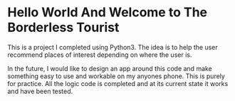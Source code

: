 # Hello World And Welcome to The Borderless Tourist

This is a project I completed using Python3. The idea is to help the user recommend places of interest depending on where the user is.

In the future, I would like to design an app around this code and make something easy to use and workable on my anyones phone. 
This is purely for practice. All the logic code is completed and at its current state it works and have been tested.

